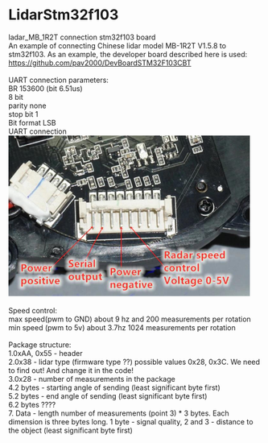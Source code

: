 # LidarStm32f103 <br>
ladar_MB_1R2T connection stm32f103 board <br>
An example of connecting Chinese lidar model MB-1R2T V1.5.8 to stm32f103.
As an example, the developer board described here is used: https://github.com/pav2000/DevBoardSTM32F103CBT <br>
<br>
UART connection parameters: <br>
BR 153600 (bit 6.51us) <br>
8 bit <br>
parity none <br>
stop bit 1 <br>
Bit format LSB <br>
UART connection<br>
<img src="https://github.com/pav2000/LidarStm32f103/blob/main/lidar.jpg" width="480" /> <br>
<br>
Speed control:<br>
max speed(pwm to GND) about 9 hz and 200 measurements per rotation<br>
min speed (pwm to 5v) about 3.7hz 1024 measurements per rotation<br>
<br>
Package structure:<br>
1.0xAA, 0x55 - header<br>
2.0x38 - lidar type (firmware type ??) possible values 0x28, 0x3С. We need to find out! And change it in the code!<br>
3.0x28 - number of measurements in the package<br>
4.2 bytes - starting angle of sending (least significant byte first)<br>
5.2 bytes - end angle of sending (least significant byte first)<br>
6.2 bytes ????<br>
7. Data - length number of measurements (point 3) * 3 bytes. Each dimension is three bytes long. 1 byte - signal quality, 2 and 3 - distance to the object (least significant byte first)<br>
<br>
